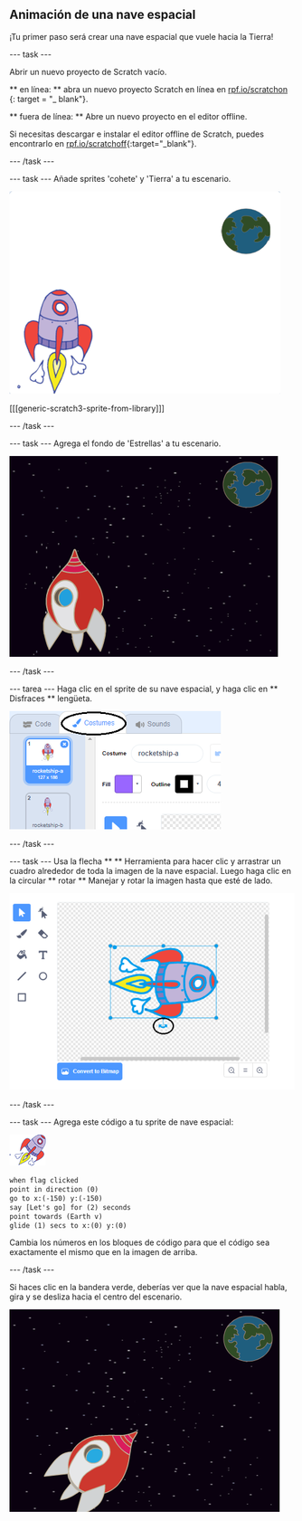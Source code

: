 ## Animación de una nave espacial

¡Tu primer paso será crear una nave espacial que vuele hacia la Tierra!

\--- task \---

Abrir un nuevo proyecto de Scratch vacío.

** en línea: ** abra un nuevo proyecto Scratch en línea en [ rpf.io/scratchon ](http://rpf.io/scratchon) {: target = "_ blank"}.

** fuera de línea: ** Abre un nuevo proyecto en el editor offline.

Si necesitas descargar e instalar el editor offline de Scratch, puedes encontrarlo en [rpf.io/scratchoff](http://rpf.io/scratchoff){:target="_blank"}.

\--- /task \---

\--- task \--- Añade sprites 'cohete' y 'Tierra' a tu escenario.

![Figuras de la nave espacial y de la Tierra](images/space-sprites.png)

[[[generic-scratch3-sprite-from-library]]]

\--- /task \---

\--- task \--- Agrega el fondo de 'Estrellas' a tu escenario.

![Un fondo espacial](images/space-backdrop.png)

\--- /task \---

\--- tarea \--- Haga clic en el sprite de su nave espacial, y haga clic en ** Disfraces ** lengüeta.

![Disfraz de la figura](images/space-costume.png)

\--- /task \---

\--- task \--- Usa la flecha ** ** Herramienta para hacer clic y arrastrar un cuadro alrededor de toda la imagen de la nave espacial. Luego haga clic en la circular ** rotar ** Manejar y rotar la imagen hasta que esté de lado.

![Rotando un disfraz](images/space-rotate.png)

\--- /task \---

\--- task \--- Agrega este código a tu sprite de nave espacial:

![Figura de nave espacial](images/sprite-spaceship.png)

```blocks3
when flag clicked
point in direction (0)
go to x:(-150) y:(-150)
say [Let's go] for (2) seconds
point towards (Earth v)
glide (1) secs to x:(0) y:(0)
```

Cambia los números en los bloques de código para que el código sea exactamente el mismo que en la imagen de arriba.

\--- /task \---

Si haces clic en la bandera verde, deberías ver que la nave espacial habla, gira y se desliza hacia el centro del escenario.

![Probando una animación de la nave espacial](images/space-animate-stage.png)
